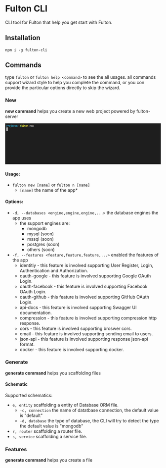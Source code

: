 # Fulton CLI

CLI tool for Fulton that help you get start with Fulton.


## Installation

```
npm i -g fulton-cli
```

## Commands
type `fulton` or `fulton help <command>` to see the all usages. all commands support wizard style to help you complete the command, or you con provide the particular options directly to skip the wizard.

### New
**new command** helps you create a new web project powered by fulton-server

![fulton-new](assets/fulton-new.gif)

#### Usage:
* `fulton new [name]` or `fulton n [name]`
    * `[name]` the name of the app*

#### Options:

* `-d, --databases <engine,engine,engine,...>` the database engines the app uses
    * the support engines are: 
        * mongodb
        * mysql (soon) 
        * mssql (soon) 
        * postgres (soon) 
        * others (soon) 
* `-f, --features <feature,feature,feature,...>` enabled the features of the app
    * identitiy - this feature is involved supporting User Register, Login, Authentication and Authorization.
    * oauth-google - this feature is involved supporting Google OAuth Login.
    * oauth-facebook - this feature is involved supporting Facebook OAuth Login.
    * oauth-github - this feature is involved supporting GitHub OAuth Login.
    * api-docs - this feature is involved supporting Swagger UI documentation.
    * compression - this feature is involved supporting compression http response.
    * cors - this feature is involved supporting broswer cors.
    * email - this feature is involved supporting sending email to users.
    * json-api - this feature is involved supporting response json-api format.
    * docker - this feature is involved supporting docker.

### Generate
**generate command** helps you scaffolding files

#### Schematic
Supported schematics:
* `e, entity` scaffolding a entity of Database ORM file.
    * `-c, connection` the name of datatbase connection, the default value is "default"
    * `-d, database` the type of database, the CLI will try to detect the type  the default value is "mongodb"
* `r, router` scaffolding a router file.
* `s, service` scaffolding a service file.


### Features
**generate command** helps you create a file 

